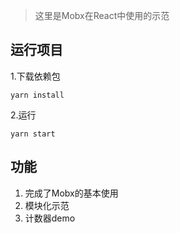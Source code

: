 > 这里是Mobx在React中使用的示范

## 运行项目

1.下载依赖包

```
yarn install
```

2.运行

```
yarn start
```

## 功能

1. 完成了Mobx的基本使用
2. 模块化示范
3. 计数器demo
